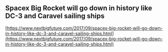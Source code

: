 ## Spacex Big Rocket will go down in history like DC-3 and Caravel sailing ships
  
  [https://www.nextbigfuture.com/2017/09/spacex-big-rocket-will-go-down-in-history-like-dc-3-and-caravel-sailing-ships.html](https://www.nextbigfuture.com/2017/09/spacex-big-rocket-will-go-down-in-history-like-dc-3-and-caravel-sailing-ships.html)
